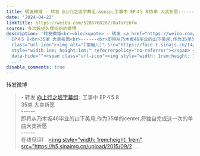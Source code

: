 ```yaml
---
title: 转发微博 - 转发 @上行之坂字幕组:&ensp;工事中 EP４5 835单 大卖祈愿------即将从乃木坂46毕业的山下美月,作为35单的center,将独自完成这一次的单曲大卖祈愿---...
date: '2024-04-22'
linkTitle: https://weibo.com/5286768287/OaTaYzbfm
source: 多次婉拒久保织织的微博
description: '转发微博<br><blockquote> - 转发 <a href="https://weibo.com/6864093646" target="_blank">@上行之坂字幕组</a>: 工事中
  EP４5 8<br>35单 大卖祈愿<br>------<br>即将从乃木坂46毕业的山下美月,作为35单的center,将独自完成这一次的单曲大卖祈愿<br>------<br>在线见评<span
  class="url-icon"><img alt="[钢镚儿]" src="https://face.t.sinajs.cn/t4/appstyle/expression/ext/normal/8c/2022_coin_org.png"
  style="width:1em; height:1em;" referrerpolicy="no-referrer"></span> <a href="https://video.weibo.com/show?fid=1034:5025949272440840"
  data-hide=""><span class="url-icon"><img style="width: 1rem;height: 1rem" src="https://h5.sinaimg.cn/upload/2015/09/2
  ...'
disable_comments: true
---
```

转发微博<br><blockquote> - 转发 <a href="https://weibo.com/6864093646" target="_blank">@上行之坂字幕组</a>: 工事中 EP４5 8<br>35单 大卖祈愿<br>------<br>即将从乃木坂46毕业的山下美月,作为35单的center,将独自完成这一次的单曲大卖祈愿<br>------<br>在线见评<span class="url-icon"><img alt="[钢镚儿]" src="https://face.t.sinajs.cn/t4/appstyle/expression/ext/normal/8c/2022_coin_org.png" style="width:1em; height:1em;" referrerpolicy="no-referrer"></span> <a href="https://video.weibo.com/show?fid=1034:5025949272440840" data-hide=""><span class="url-icon"><img style="width: 1rem;height: 1rem" src="https://h5.sinaimg.cn/upload/2015/09/2 ...